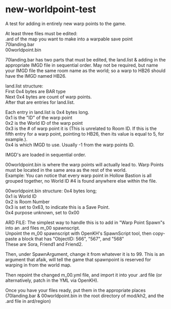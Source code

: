 # new-worldpoint-test
A test for adding in entirely new warp points to the game. </br>

At least three files must be edited: </br>
.ard of the map you want to make into a warpable save point </br>
70landing.bar </br>
00worldpoint.bin </br>


70landing.bar has two parts that must be edited, the land.list & adding in the appropriate IMGD file in sequential order. May not be required, but name your IMGD file the same room name as the world; so a warp to HB26 should have the IMGD named HB26. </br>

land.list structure: </br>
First 0x4 bytes are BAR type </br>
Next 0x4 bytes are count of warp points. </br>
After that are entries for land.list. </br>

Each entry in land.list is 0x4 bytes long. </br>
0x1 is the "ID" of the warp point </br>
0x2 is the World ID of the warp point </br>
0x3 is the # of warp point it is (This is unrelated to Room ID. If this is the fifth entry for a warp point, pointing to HB26, then its value is equal to 5, for example.). </br>
0x4 is which IMGD to use. Usually -1 from the warp points ID. </br>

IMGD's are loaded in sequential order. </br>

00worldpoint.bin is where the warp points will actually lead to. Warp Points must be located in the same area as the rest of the world. </br>
Example: You can notice that every warp point in Hollow Bastion is all grouped together, no World ID #4 is found anywhere else within the file. </br>

00worldpoint.bin structure: 0x4 bytes long; </br>
0x1 is World ID </br>
0x2 is Room Number </br>
0x3 is set to 0x63, to indicate this is a Save Point. </br>
0x4 purpose unknown, set to 0x00 </br>



ARD FILE:
The simplest way to handle this is to add in "Warp Point Spawn"s into an .ard files m_00 spawnscript. </br>
Unpoint the m_00 spawnscript with OpenKH's SpawnScript tool, then copy-paste a block that has "ObjectID: 566", "567", and "568" </br>
These are Sora, Friend1 and Friend2. </br>

Then, under SpawnArgument, change it from whatever it is to 99. This is an argument that afaik, will tell the game that spawnpoint is reserved for warping in from the world map.
</br>

Then repoint the changed m_00.yml file, and import it into your .ard file (or alternatively, patch in the YML via OpenKH). </br>

Once you have your files ready, put them in the appropriate places (70landing.bar & 00worldpoint.bin in the root directory of mod/kh2, and the .ard file in ard/region)
